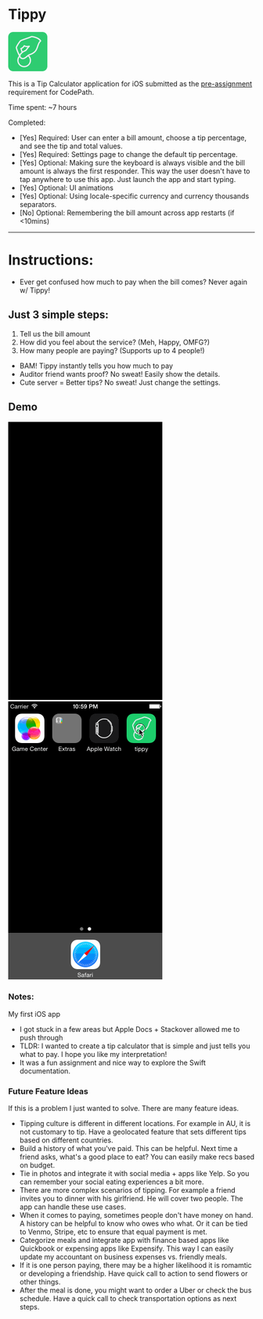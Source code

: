 # Tippy

![Tippy Logo](images/tippy.png)

This is a Tip Calculator application for iOS submitted as the [pre-assignment](https://gist.github.com/timothy1ee/7747214) requirement for CodePath.

Time spent: ~7 hours

Completed:

* [Yes] Required: User can enter a bill amount, choose a tip percentage, and see the tip and total values.
* [Yes] Required: Settings page to change the default tip percentage.
* [Yes] Optional: Making sure the keyboard is always visible and the bill amount is always the first responder. This way the user doesn't have to tap anywhere to use this app. Just launch the app and start typing.
* [Yes] Optional: UI animations
* [Yes] Optional: Using locale-specific currency and currency thousands separators.
* [No] Optional: Remembering the bill amount across app restarts (if <10mins)

-----

# Instructions:

* Ever get confused how much to pay when the bill comes? Never again w/ Tippy!

## Just 3 simple steps:

1. Tell us the bill amount
2. How did you feel about the service? (Meh, Happy, OMFG?)
3. How many people are paying? (Supports up to 4 people!)

* BAM! Tippy instantly tells you how much to pay
* Auditor friend wants proof? No sweat! Easily show the details.
* Cute server = Better tips? No sweat! Just change the settings.

## Demo

![Video Walkthrough](tippy.gif) ![Locale-Specific](tippy2.gif)

### Notes:

My first iOS app
* I got stuck in a few areas but Apple Docs + Stackover allowed me to push through
* TLDR: I wanted to create a tip calculator that is simple and just tells you what to pay. I hope you like my interpretation!
* It was a fun assignment and nice way to explore the Swift documentation.

### Future Feature Ideas

If this is a problem I just wanted to solve. There are many feature ideas.

* Tipping culture is different in different locations. For example in AU, it is not customary to tip. Have a geolocated feature that sets different tips based on different countries.
* Build a history of what you've paid. This can be helpful. Next time a friend asks, what's a good place to eat? You can easily make recs based on budget.
* Tie in photos and integrate it with social media + apps like Yelp. So you can remember your social eating experiences a bit more. 
* There are more complex scenarios of tipping. For example a friend invites you to dinner with his girlfriend. He will cover two people. The app can handle these use cases.
* When it comes to paying, sometimes people don't have money on hand. A history can be helpful to know who owes who what. Or it can be tied to Venmo, Stripe, etc to ensure that equal payment is met.
* Categorize meals and integrate app with finance based apps like Quickbook or expensing apps like Expensify. This way I can easily update my accountant on business expenses vs. friendly meals.
* If it is one person paying, there may be a higher likelihood it is romamtic or developing a friendship. Have quick call to action to send flowers or other things.
* After the meal is done, you might want to order a Uber or check the bus schedule. Have a quick call to check transportation options as next steps.
